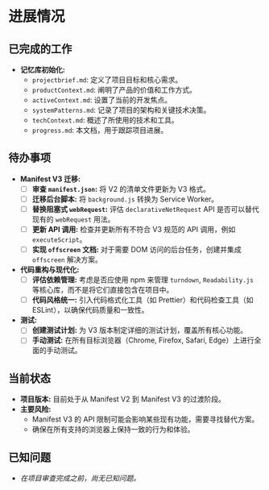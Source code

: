 # 进展情况

## 已完成的工作

- **记忆库初始化:**
  - `projectbrief.md`: 定义了项目目标和核心需求。
  - `productContext.md`: 阐明了产品的价值和工作方式。
  - `activeContext.md`: 设置了当前的开发焦点。
  - `systemPatterns.md`: 记录了项目的架构和关键技术决策。
  - `techContext.md`: 概述了所使用的技术和工具。
  - `progress.md`: 本文档，用于跟踪项目进展。

## 待办事项

- **Manifest V3 迁移:**
  - [ ] **审查 `manifest.json`:** 将 V2 的清单文件更新为 V3 格式。
  - [ ] **迁移后台脚本:** 将 `background.js` 转换为 Service Worker。
  - [ ] **替换阻塞式 `webRequest`:** 评估 `declarativeNetRequest` API 是否可以替代现有的 `webRequest` 用法。
  - [ ] **更新 API 调用:** 检查并更新所有不符合 V3 规范的 API 调用，例如 `executeScript`。
  - [ ] **实现 `offscreen` 文档:** 对于需要 DOM 访问的后台任务，创建并集成 `offscreen` 解决方案。

- **代码重构与现代化:**
  - [ ] **评估依赖管理:** 考虑是否应使用 npm 来管理 `turndown`, `Readability.js` 等核心库，而不是将它们直接包含在项目中。
  - [ ] **代码风格统一:** 引入代码格式化工具（如 Prettier）和代码检查工具（如 ESLint），以确保代码质量和一致性。

- **测试:**
  - [ ] **创建测试计划:** 为 V3 版本制定详细的测试计划，覆盖所有核心功能。
  - [ ] **手动测试:** 在所有目标浏览器（Chrome, Firefox, Safari, Edge）上进行全面的手动测试。

## 当前状态

- **项目版本:** 目前处于从 Manifest V2 到 Manifest V3 的过渡阶段。
- **主要风险:**
  - Manifest V3 的 API 限制可能会影响某些现有功能，需要寻找替代方案。
  - 确保在所有支持的浏览器上保持一致的行为和体验。

## 已知问题

- *在项目审查完成之前，尚无已知问题。*
